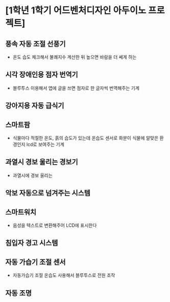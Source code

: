 # [1학년 1학기 어드벤처디자인 아두이노 프로젝트]

## 풍속 자동 조절 선풍기
 - 온도 습도 체크해서 불쾌지수 계산한 뒤 높으면 바람을 더 쎄게 하는

## 시각 장애인용 점자 번역기
 * 블루투스 이용해서 앱에 글을 쓰면 점자로 한 글자씩 번역해주는 기계
## 강아지용 자동 급식기

## 스마트팜
 * 식물마다 적절한 온도, 흙의 습도가 있는데 온습도 센서로 화분이 식물에 알맞은 환경인지 lcd로 보여주는 기계
## 과열시 경보 울리는 경보기
 - 과열시에 경보 울리는

## 악보 자동으로 넘겨주는 시스템

## 스마트워치
 - 음성을 텍스트로 변환해주어 LCD에 표시한다

## 침입자 경고 시스템

## 자동 가습기 조절 센서
 - 자동가습기 조절 온습도 사용해서 블루투스로 전원 조작

## 자동 조명 
